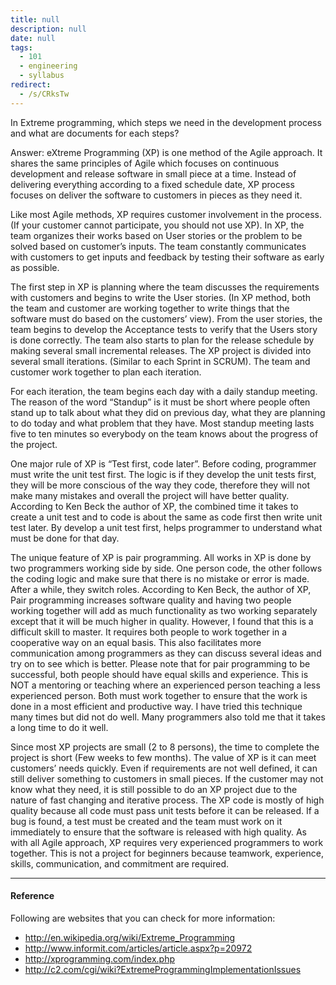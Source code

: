 ```yaml
---
title: null
description: null
date: null
tags:
  - 101
  - engineering
  - syllabus
redirect:
  - /s/CRksTw
---
```


In Extreme programming, which steps we need in the development process and what are documents for each steps?

Answer: eXtreme Programming (XP) is one method of the Agile approach. It shares the same principles of Agile which focuses on continuous development and release software in small piece at a time. Instead of delivering everything according to a fixed schedule date, XP process focuses on deliver the software to customers in pieces as they need it.

Like most Agile methods, XP requires customer involvement in the process. (If your customer cannot participate, you should not use XP). In XP, the team organizes their works based on User stories or the problem to be solved based on customer’s inputs. The team constantly communicates with customers to get inputs and feedback by testing their software as early as possible.

The first step in XP is planning where the team discusses the requirements with customers and begins to write the User stories. (In XP method, both the team and customer are working together to write things that the software must do based on the customers’ view). From the user stories, the team begins to develop the Acceptance tests to verify that the Users story is done correctly. The team also starts to plan for the release schedule by making several small incremental releases. The XP project is divided into several small iterations. (Similar to each Sprint in SCRUM). The team and customer work together to plan each iteration.

For each iteration, the team begins each day with a daily standup meeting. The reason of the word “Standup” is it must be short where people often stand up to talk about what they did on previous day, what they are planning to do today and what problem that they have. Most standup meeting lasts five to ten minutes so everybody on the team knows about the progress of the project.

One major rule of XP is “Test first, code later”. Before coding, programmer must write the unit test first. The logic is if they develop the unit tests first, they will be more conscious of the way they code, therefore they will not make many mistakes and overall the project will have better quality. According to Ken Beck the author of XP, the combined time it takes to create a unit test and to code is about the same as code first then write unit test later. By develop a unit test first, helps programmer to understand what must be done for that day.

The unique feature of XP is pair programming. All works in XP is done by two programmers working side by side. One person code, the other follows the coding logic and make sure that there is no mistake or error is made. After a while, they switch roles. According to Ken Beck, the author of XP, Pair programming increases software quality and having two people working together will add as much functionality as two working separately except that it will be much higher in quality. However, I found that this is a difficult skill to master. It requires both people to work together in a cooperative way on an equal basis. This also facilitates more communication among programmers as they can discuss several ideas and try on to see which is better. Please note that for pair programming to be successful, both people should have equal skills and experience. This is NOT a mentoring or teaching where an experienced person teaching a less experienced person. Both must work together to ensure that the work is done in a most efficient and productive way. I have tried this technique many times but did not do well. Many programmers also told me that it takes a long time to do it well.

Since most XP projects are small (2 to 8 persons), the time to complete the project is short (Few weeks to few months). The value of XP is it can meet customers’ needs quickly. Even if requirements are not well defined, it can still deliver something to customers in small pieces. If the customer may not know what they need, it is still possible to do an XP project due to the nature of fast changing and iterative process. The XP code is mostly of high quality because all code must pass unit tests before it can be released. If a bug is found, a test must be created and the team must work on it immediately to ensure that the software is released with high quality. As with all Agile approach, XP requires very experienced programmers to work together. This is not a project for beginners because teamwork, experience, skills, communication, and commitment are required.

---

#### Reference

Following are websites that you can check for more information:

- http://en.wikipedia.org/wiki/Extreme_Programming
- http://www.informit.com/articles/article.aspx?p=20972
- http://xprogramming.com/index.php
- http://c2.com/cgi/wiki?ExtremeProgrammingImplementationIssues
